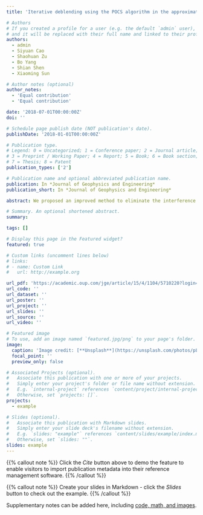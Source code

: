 ```yaml
---
title: 'Iterative deblending using the POCS algorithm in the approximate flattened domain'

# Authors
# If you created a profile for a user (e.g. the default `admin` user), write the username (folder name) here
# and it will be replaced with their full name and linked to their profile.
authors:
  - admin
  - Siyuan Cao
  - Shaohuan Zu
  - Bo Yang
  - Shian Shen
  - Xiaoming Sun

# Author notes (optional)
author_notes:
  - 'Equal contribution'
  - 'Equal contribution'

date: '2018-07-01T00:00:00Z'
doi: ''

# Schedule page publish date (NOT publication's date).
publishDate: '2018-01-01T00:00:00Z'

# Publication type.
# Legend: 0 = Uncategorized; 1 = Conference paper; 2 = Journal article;
# 3 = Preprint / Working Paper; 4 = Report; 5 = Book; 6 = Book section;
# 7 = Thesis; 8 = Patent
publication_types: ['2']

# Publication name and optional abbreviated publication name.
publication: In *Journal of Geophysics and Engineering*
publication_short: In *Journal of Geophysics and Engineering*

abstract: We proposed an improved method to eliminate the interference generated by simultaneous-source acquisition, which can help shorten the acquisition period and improve the quality of seismic data. An iterative mathematical framework is devised, which uses the projection onto convex sets algorithm to estimate the blending noise subtracted from the pseudo-deblended data to separate the blended data in an iterative way. Differently to the conventional method using the coherent-promoting operator only based on the curvelet transform, we combine the curvelet transform and the approximate flattened operator (AFO) to improve the deblended result, which can flatten seismic events approximately to preserve the details of useful signals. This is the first time that the AFO and the curvelet transform are combined to enhance the effect of the coherent-promoting operator and improve the performance of deblending. To display the advantages of the improved method, we use both simulated synthetic data and field data examples to compare and analyse the deblended results using our method and the conventional method, and confirm that the improved method can perform better.

# Summary. An optional shortened abstract.
summary:

tags: []

# Display this page in the Featured widget?
featured: true

# Custom links (uncomment lines below)
# links:
# - name: Custom Link
#   url: http://example.org

url_pdf: 'https://academic.oup.com/jge/article/15/4/1104/5710220?login=true'
url_code: ''
url_dataset: ''
url_poster: ''
url_project: ''
url_slides: ''
url_source: ''
url_video: ''

# Featured image
# To use, add an image named `featured.jpg/png` to your page's folder.
image:
  caption: 'Image credit: [**Unsplash**](https://unsplash.com/photos/pLCdAaMFLTE)'
  focal_point: ''
  preview_only: false

# Associated Projects (optional).
#   Associate this publication with one or more of your projects.
#   Simply enter your project's folder or file name without extension.
#   E.g. `internal-project` references `content/project/internal-project/index.md`.
#   Otherwise, set `projects: []`.
projects:
  - example

# Slides (optional).
#   Associate this publication with Markdown slides.
#   Simply enter your slide deck's filename without extension.
#   E.g. `slides: "example"` references `content/slides/example/index.md`.
#   Otherwise, set `slides: ""`.
slides: example
---
```


{{% callout note %}}
Click the _Cite_ button above to demo the feature to enable visitors to import publication metadata into their reference management software.
{{% /callout %}}

{{% callout note %}}
Create your slides in Markdown - click the _Slides_ button to check out the example.
{{% /callout %}}

Supplementary notes can be added here, including [code, math, and images](https://wowchemy.com/docs/writing-markdown-latex/).
